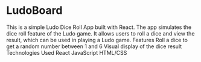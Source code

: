 # LudoBoard
This is a simple Ludo Dice Roll App built with React. The app simulates the dice roll feature of the Ludo game. It allows users to roll a dice and view the result, which can be used in playing a Ludo game.  Features Roll a dice to get a random number between 1 and 6 Visual display of the dice result Technologies Used React JavaScript HTML/CSS
